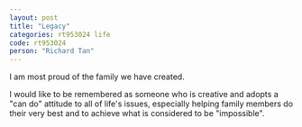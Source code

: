 ```yaml
---
layout: post
title: "Legacy"
categories: rt953024 life
code: rt953024
person: "Richard Tan"
---
```


I am most proud of the family we have created.

I would like to be remembered as someone who is creative and adopts a "can do" attitude to all of life's issues, especially helping family members do their very best and to achieve what is considered to be "impossible".
